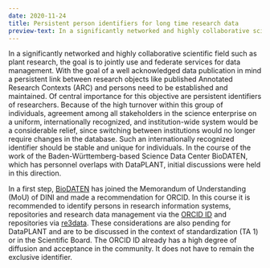 ```yaml
---
date: 2020-11-24
title: Persistent person identifiers for long time research data
preview-text: In a significantly networked and highly collaborative scientific field such as plant research, the goal is to jointly use and federate services for data management.
---
```


In a significantly networked and highly collaborative scientific field such as plant research, the goal is to jointly use and federate services for data management. With the goal of a well acknowledged data publication in mind a persistent link between research objects like published Annotated Research Contexts (ARC) and persons need to be established and maintained. Of central importance for this objective are persistent identifiers of researchers. Because of the high turnover within this group of individuals, agreement among all stakeholders in the science enterprise on a uniform, internationally recognized, and institution-wide system would be a considerable relief, since switching between institutions would no longer require changes in the database. Such an internationally recognized identifier should be stable and unique for individuals. In the course of the work of the Baden-Württemberg-based Science Data Center BioDATEN, which has personnel overlaps with DataPLANT, initial discussions were held in this direction.

In a first step, [BioDATEN](https://portal.biodaten.info/) has joined the Memorandum of Understanding (MoU) of DINI and made a recommendation for ORCID. In this course it is recommended to identify persons in research information systems, repositories and research data management via the [ORCID ID](https://orcid.org/) and repositories via [re3data](https://www.re3data.org/). These considerations are also pending for DataPLANT and are to be discussed in the context of standardization (TA 1) or in the Scientific Board. The ORCID ID already has a high degree of diffusion and acceptance in the community. It does not have to remain the exclusive identifier.